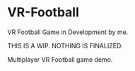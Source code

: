# VR-Football
VR Football Game in Development by me.

THIS IS A WIP. NOTHING IS FINALIZED.

Multiplayer VR Football game demo.

